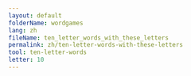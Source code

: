 ```yaml
---
layout: default
folderName: wordgames
lang: zh
fileName: ten_letter_words_with_these_letters
permalink: zh/ten-letter-words-with-these-letters
tool: ten-letter-words
letter: 10
---
```

